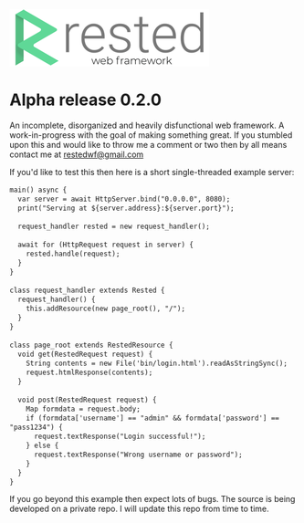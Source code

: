![GitHub Logo](images/logo_small.png)

# Alpha release 0.2.0

An incomplete, disorganized and heavily disfunctional web framework. A work-in-progress with the goal of making something great. If you stumbled upon this and would like to throw me a comment or two then by all means contact me at restedwf@gmail.com

If you'd like to test this then here is a short single-threaded example server:

```
main() async {
  var server = await HttpServer.bind("0.0.0.0", 8080);
  print("Serving at ${server.address}:${server.port}");

  request_handler rested = new request_handler();

  await for (HttpRequest request in server) {
    rested.handle(request);
  }
}

class request_handler extends Rested {
  request_handler() {
    this.addResource(new page_root(), "/");
  }
}

class page_root extends RestedResource {
  void get(RestedRequest request) {
    String contents = new File('bin/login.html').readAsStringSync();
    request.htmlResponse(contents);
  }

  void post(RestedRequest request) {
    Map formdata = request.body;
    if (formdata['username'] == "admin" && formdata['password'] == "pass1234") {
      request.textResponse("Login successful!");
    } else {
      request.textResponse("Wrong username or password");
    }
  }
}
```

If you go beyond this example then expect lots of bugs. The source is being developed on a private repo. I will update this repo from time to time.
